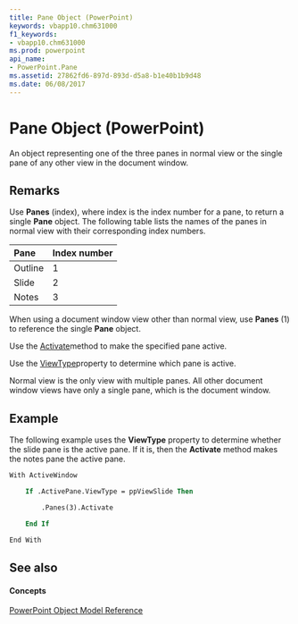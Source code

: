```yaml
---
title: Pane Object (PowerPoint)
keywords: vbapp10.chm631000
f1_keywords:
- vbapp10.chm631000
ms.prod: powerpoint
api_name:
- PowerPoint.Pane
ms.assetid: 27862fd6-897d-893d-d5a8-b1e40b1b9d48
ms.date: 06/08/2017
---
```



# Pane Object (PowerPoint)

An object representing one of the three panes in normal view or the single pane of any other view in the document window.


## Remarks

Use  **Panes** (index), where index is the index number for a pane, to return a single **Pane** object. The following table lists the names of the panes in normal view with their corresponding index numbers.



|**Pane**|**Index number**|
|:-----|:-----|
|Outline|1|
|Slide|2|
|Notes|3|
When using a document window view other than normal view, use  **Panes** (1) to reference the single **Pane** object.

Use the [Activate](pane-activate-method-powerpoint.md)method to make the specified pane active.

Use the [ViewType](pane-viewtype-property-powerpoint.md)property to determine which pane is active. 

Normal view is the only view with multiple panes. All other document window views have only a single pane, which is the document window.


## Example

The following example uses the  **ViewType** property to determine whether the slide pane is the active pane. If it is, then the **Activate** method makes the notes pane the active pane.


```vb
With ActiveWindow

    If .ActivePane.ViewType = ppViewSlide Then

        .Panes(3).Activate

    End If

End With
```


## See also


#### Concepts


[PowerPoint Object Model Reference](object-model-powerpoint-vba-reference.md)

